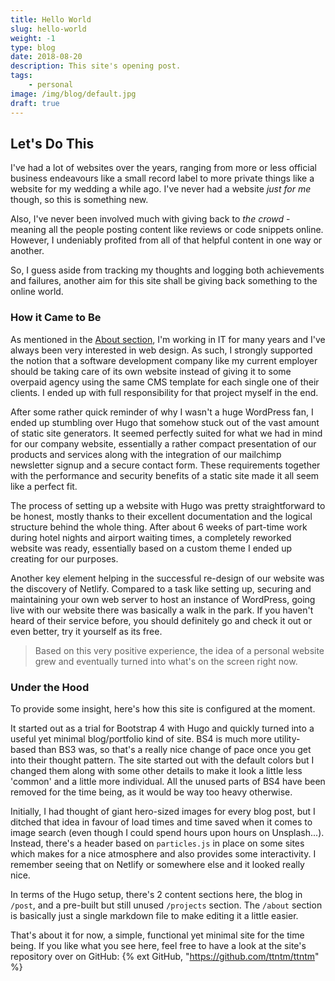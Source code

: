 ```yaml
---
title: Hello World
slug: hello-world
weight: -1
type: blog
date: 2018-08-20
description: This site's opening post.
tags:
    - personal
image: /img/blog/default.jpg
draft: true
---
```


## Let's Do This

I've had a lot of websites over the years, ranging from more or less official business endeavours like a small record label to more private things like a website for my wedding a while ago. I've never had a website _just for me_ though, so this is something new.

Also, I've never been involved much with giving back to _the crowd_ - meaning all the people posting content like reviews or code snippets online. However, I undeniably profited from all of that helpful content in one way or another.

So, I guess aside from tracking my thoughts and logging both achievements and failures, another aim for this site shall be giving back something to the online world.

### How it Came to Be

As mentioned in the [About section](/about), I'm working in IT for many years and I've always been very interested in web design. As such, I strongly supported the notion that a software development company like my current employer should be taking care of its own website instead of giving it to some overpaid agency using the same CMS template for each single one of their clients. I ended up with full responsibility for that project myself in the end.

After some rather quick reminder of why I wasn't a huge WordPress fan, I ended up stumbling over Hugo that somehow stuck out of the vast amount of static site generators. It seemed perfectly suited for what we had in mind for our company website, essentially a rather compact presentation of our products and services along with the integration of our mailchimp newsletter signup and a secure contact form. These requirements together with the performance and security benefits of a static site made it all seem like a perfect fit.

The process of setting up a website with Hugo was pretty straightforward to be honest, mostly thanks to their excellent documentation and the logical structure behind the whole thing. After about 6 weeks of part-time work during hotel nights and airport waiting times, a completely reworked website was ready, essentially based on a custom theme I ended up creating for our purposes.

Another key element helping in the successful re-design of our website was the discovery of Netlify. Compared to a task like setting up, securing and maintaining your own web server to host an instance of WordPress, going live with our website there was basically a walk in the park. If you haven't heard of their service before, you should definitely go and check it out or even better, try it yourself as its free.

> Based on this very positive experience, the idea of a personal website grew and eventually turned into what's on the screen right now.

### Under the Hood

To provide some insight, here's how this site is configured at the moment.

It started out as a trial for Bootstrap 4 with Hugo and quickly turned into a useful yet minimal blog/portfolio kind of site. BS4 is much more utility-based than BS3 was, so that's a really nice change of pace once you get into their thought pattern. The site started out with the default colors but I changed them along with some other details to make it look a little less 'common' and a little more individual. All the unused parts of BS4 have been removed for the time being, as it would be way too heavy otherwise.

Initially, I had thought of giant hero-sized images for every blog post, but I ditched that idea in favour of load times and time saved when it comes to image search (even though I could spend hours upon hours on Unsplash...). Instead, there's a header based on `particles.js` in place on some sites which makes for a nice atmosphere and also provides some interactivity. I remember seeing that on Netlify or somewhere else and it looked really nice.

In terms of the Hugo setup, there's 2 content sections here, the blog in `/post`, and a pre-built but still unused `/projects` section. The `/about` section is basically just a single markdown file to make editing it a little easier.

That's about it for now, a simple, functional yet minimal site for the time being. If you like what you see here, feel free to have a look at the site's repository over on GitHub: {% ext GitHub, "https://github.com/ttntm/ttntm" %}